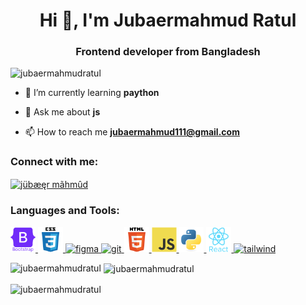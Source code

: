 <h1 align="center">Hi 👋, I'm Jubaermahmud Ratul</h1>
<h3 align="center">Frontend developer from Bangladesh</h3>

<p align="left"> <img src="https://komarev.com/ghpvc/?username=jubaermahmudratul&label=Profile%20views&color=0e75b6&style=flat" alt="jubaermahmudratul" /> </p>

- 🌱 I’m currently learning **paython**

- 💬 Ask me about **js**

- 📫 How to reach me **jubaermahmud111@gmail.com**

<h3 align="left">Connect with me:</h3>
<p align="left">
<a href="https://fb.com/jübæęr mãhmûd" target="blank"><img align="center" src="https://raw.githubusercontent.com/rahuldkjain/github-profile-readme-generator/master/src/images/icons/Social/facebook.svg" alt="jübæęr mãhmûd" height="30" width="40" /></a>
</p>

<h3 align="left">Languages and Tools:</h3>
<p align="left"> <a href="https://getbootstrap.com" target="_blank" rel="noreferrer"> <img src="https://raw.githubusercontent.com/devicons/devicon/master/icons/bootstrap/bootstrap-plain-wordmark.svg" alt="bootstrap" width="40" height="40"/> </a> <a href="https://www.w3schools.com/css/" target="_blank" rel="noreferrer"> <img src="https://raw.githubusercontent.com/devicons/devicon/master/icons/css3/css3-original-wordmark.svg" alt="css3" width="40" height="40"/> </a> <a href="https://www.figma.com/" target="_blank" rel="noreferrer"> <img src="https://www.vectorlogo.zone/logos/figma/figma-icon.svg" alt="figma" width="40" height="40"/> </a> <a href="https://git-scm.com/" target="_blank" rel="noreferrer"> <img src="https://www.vectorlogo.zone/logos/git-scm/git-scm-icon.svg" alt="git" width="40" height="40"/> </a> <a href="https://www.w3.org/html/" target="_blank" rel="noreferrer"> <img src="https://raw.githubusercontent.com/devicons/devicon/master/icons/html5/html5-original-wordmark.svg" alt="html5" width="40" height="40"/> </a> <a href="https://developer.mozilla.org/en-US/docs/Web/JavaScript" target="_blank" rel="noreferrer"> <img src="https://raw.githubusercontent.com/devicons/devicon/master/icons/javascript/javascript-original.svg" alt="javascript" width="40" height="40"/> </a> <a href="https://www.python.org" target="_blank" rel="noreferrer"> <img src="https://raw.githubusercontent.com/devicons/devicon/master/icons/python/python-original.svg" alt="python" width="40" height="40"/> </a> <a href="https://reactjs.org/" target="_blank" rel="noreferrer"> <img src="https://raw.githubusercontent.com/devicons/devicon/master/icons/react/react-original-wordmark.svg" alt="react" width="40" height="40"/> </a> <a href="https://tailwindcss.com/" target="_blank" rel="noreferrer"> <img src="https://www.vectorlogo.zone/logos/tailwindcss/tailwindcss-icon.svg" alt="tailwind" width="40" height="40"/> </a> </p>

<p><img align="left" src="https://github-readme-stats.vercel.app/api/top-langs?username=jubaermahmudratul&show_icons=true&locale=en&layout=compact" alt="jubaermahmudratul" /></p>

<p>&nbsp;<img align="center" src="https://github-readme-stats.vercel.app/api?username=jubaermahmudratul&show_icons=true&locale=en" alt="jubaermahmudratul" /></p>

<p><img align="center" src="https://github-readme-streak-stats.herokuapp.com/?user=jubaermahmudratul&" alt="jubaermahmudratul" /></p>
